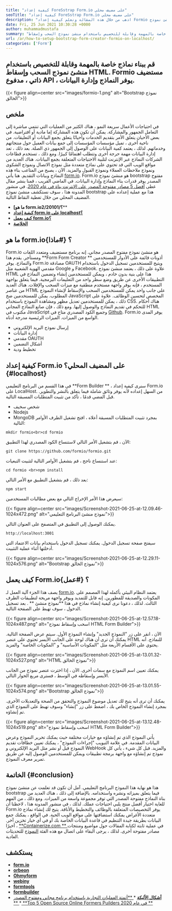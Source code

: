 ```yaml
---
title: "كيفية إعداد ForeSstrap Form.io على مضيف محلي" 
seoTitle: "كيفية إعداد ForeSstrap Form.io على مضيف محلي" 
description: "اذهب من خلال هذه المقالة وتعلم كيفية إعداد Formio على المضيف المحلي. منشئ نموذج bootstrap مجاني ، قابل للتمديد ، ويقدم تكاملًا لجهات خارجية." 
date: Fri, 25 Jun 2021 10:30:28 +0000
author: muhammadmustafa
summary: "قم بإنشاء نماذج خاصة بالمهمة وقابلة للتخصيص باستخدام منشئ نموذج السحب وإسقاط HTML. Formio مستضيف ذاتي ، مدفوع API ، يوفر النماذج وإدارة البيانات." 
url: /ar/how-to-setup-bootstrap-form-creator-formio-on-localhost/
categories: ['Form']
---
```


## قم ببناء نماذج خاصة بالمهمة وقابلة للتخصيص باستخدام منشئ نموذج السحب وإسقاط HTML. Formio مستضيف ذاتي ، مدفوع API ، يوفر النماذج وإدارة البيانات.

{{< figure align=center src="images/formio-1.png" alt="Bootstrap نموذج الخالق">}}


## **ملخص**
في احتياجات الأعمال سريعة النمو ، هناك الكثير من العمليات التي تنتمي مباشرة إلى التعامل الجمهور والمشاركة. يمكن أن تكون هذه المشاركة إما مادية أو افتراضية. في بعض الأحيان يتعلق الأمر بتقديم الخدمات وأحيانًا يتعلق بجمع البيانات أو التعليقات. من ناحية أخرى ، تميل مؤسسات المؤسسات إلى جمع بيانات العميل حول منتجاتهم وخدماتهم. لذلك ، يعتمد كمية البيانات على الوصول إلى الجمهور ذي الصلة. بعد ذلك ، تعد إدارة البيانات مهمة حرجة أخرى وتتطلب اهتمامًا كبيرًا.
ومع ذلك ، تستخدم قطاعات الشركات النماذج عبر الإنترنت لتلبية الاحتياجات المتعلقة بجمع البيانات. هناك العديد من مواقع الويب التي قد تحتوي على نماذج متعددة مثل نموذج الاتصال ونموذج الشكوى ونموذج ملاحظات العملاء ونموذج القبول والمزيد. الآن ، يصبح من المتاعب بناء هذه النماذج وبيانات التقديم. هنا يأتي [form.io][1]. Form.io هو منشئ نموذج bootstrap مفتوح المصدر يوفر قدرات بناء النماذج وإدارة البيانات. في الماضي القريب ، قمنا بنشر مقال غطى [أفضل 5 مصادر مفتوحة المصدر على الإنترنت بناة في عام 2020][2]. في منشور المدونة هذا ، سوف نستكشف منشئ نموذج bootstrap هذا مع عملية إعداده على المضيف المحلي من خلال تغطية النقاط التالية.
  * **[ما هو form.io؟/2/20101****
  * **[كيفية إعداد form.io على localhost؟][4]**
  * **[كيف يعمل form.io؟][5]**
  * **[الخلاصة][6]**

## ما هو form.io؟   {#ماذا}
Form.io هو منشئ نموذج مفتوح المصدر مجاني. إنه برنامج مستضيف ومتعدد اللغات ومستأجر. يقدم هذا  **Form Form Creator **  أذونات قائمة على الأدوار للمستخدمين والنماذج. يوفر Form.io مصادقة OAUTH ويتيح للمستخدمين تسجيل الدخول باستخدام مقدمي الهوية الشعبية مثل Google و Facebook. علاوة على ذلك ، يعتمد منشئ نموذج HTML هذا على بنية بدون خادم ، ويمكن للمستخدمين إنشاء وتضمين النماذج في التطبيقات الأخرى عن طريق وضع سطر واحد من التعليمات البرمجية. فيما يتعلق بواجهة المستخدم ، فإنه يوفر واجهة مستخدم منطقية مع ميزات السحب والإفلات. هناك العديد من عناصر HTML على جانب واحد يمكن للمستخدمين السحب والإسقاط لإنشاء النموذج المطلوب. يمكن للمستخدمين ضخ JavaScript المخصص لتحسين الوظائف. علاوة على ذلك ، يمكن للمستخدمين تعديل مظهر ومشاهدة النموذج باستخدام CSS. هناك أحكام للتحكم في تقديم النماذج والوصول إليها. ومع ذلك ، فإن صانع النماذج المجاني HTML مكتوب في JavaScript وجميع الكود المصدري متاح في [Github][7].
Form.io يوفر المدى الواسع من الميزات. الميزات الرئيسية مدرجة أدناه.
  * إرسال نموذج البريد الإلكتروني
  * إدارة البيانات
  * مقدمي OAUTH
  * أشكال التضمين
  * تخطيط ودية

## كيفية إعداد Form.io على المضيف المحلي؟   {#localhost}
في هذا القسم من البرنامج التعليمي  **Form Builder **  ، سنرى كيفية إعداد Form.io على LocalHost. من السهل إعداده لأنه يوفر وثائق شاملة فيما يتعلق بالنشر والتطوير.
قبل المضي قدمًا ، تأكد من تثبيت المتطلبات المسبقة التالية.
  * شخص سخيف
  * Nodejs
  * MongoDB
بمجرد تثبيت المتطلبات المسبقة أعلاه ، افتح تشغيل الطرف الأوامر التالية:
```
mkdir formio<br>cd formio
```
الآن ، قم بتشغيل الأمر التالي لاستنساخ الكود المصدري لهذا التطبيق:
```
git clone https://github.com/formio/formio.git
```
عند استنساخ ناجح ، قم بتشغيل الأوامر التالية لتثبيت التبعيات:
```
cd formio <br>npm install
```
بعد ذلك ، قم بتشغيل التطبيق مع الأمر التالي:
```
npm start 
```
سيعرض هذا الأمر الإخراج التالي مع بعض مطالبات المستخدمين:

{{< figure align=center src="images/Screenshot-2021-06-25-at-12.09.46-1024x472.png" alt="نموذج منشئ البرنامج التعليمي">}}

يمكنك الوصول إلى التطبيق في المتصفح على العنوان التالي.
```
http://localhost:3001 
```
سيفتح صفحة تسجيل الدخول. يمكنك تسجيل الدخول باستخدام بيانات الاعتماد التي أدخلتها أثناء عملية التثبيت.

{{< figure align=center src="images/Screenshot-2021-06-25-at-12.29.11-1024x576.png" alt="Bootstrap نموذج الخالق">}}


## كيف يعمل Form.io؟   {#عمل}
يصف هذا الجزء آلية العمل لـ [form.io][1]. يعتمد النظام البيئي بأكمله لهذا المصمم على المكونات والصديقة للمطورين. إنه قابل للتمديد ويوفر واجهة مريحة لتطبيقات الطرف الثالث. لذلك ، دعونا نرى كيفية إنشاء نماذج في هذا  **نموذج منشئ ** .
بعد تسجيل الدخول ، سوف تهبط على الصفحة التالية.

{{< figure align=center src="images/Screenshot-2021-06-25-at-12.57.18-1024x487.png" alt="اسحب وإسقاط نموذج HTML Form Builder">}}

الآن ، انقر على زر "النموذج الجديد" وإنشاء النموذج الأول. سيتم عرض الصفحة التالية. يمكنك أن ترى أن هناك لوحة على الجانب الأيسر تحتوي على عنصر HTML للنماذج. أنه يحتوي على الأقسام الأربعة مثل "المكونات الأساسية" و "المكونات الخاصة" والمزيد.

{{< figure align=center src="images/Screenshot-2021-06-25-at-13.01.32-1024x527.png" alt="HTML نموذج الخالق">}}

يمكنك تعيين اسم النموذج مع سمات أخرى. الآن ، إذا اخترت عنصر نموذج من الجانب الأيسر وإسقاطه في الوسط ، فسترى مربع الحوار التالي.

{{< figure align=center src="images/Screenshot-2021-06-25-at-13.01.55-1024x574.png" alt="Bootstrap نموذج الخالق">}}

يمكنك أن ترى أنه يتيح لك تعديل موضوع النموذج والتحقق من الصحة والتعديلات الأخرى. بمجرد إنشاء النموذج الخاص بك ، اضغط على زر "إنشاء" وسوف تهبط على النموذج الذي تم إنشاؤه.

{{< figure align=center src="images/Screenshot-2021-06-25-at-13.12.48-1024x519.png" alt="اسحب وإسقاط نموذج HTML Form Builder">}}

يأتي النموذج الذي تم إنشاؤه مع خيارات مختلفة حيث يمكنك تحرير النموذج وعرض البيانات المقدمة. في علامة التبويب "إجراءات النموذج" ، يمكنك تعيين خطافات تقديم النموذج قبل أو نشر مثل البريد الإلكتروني و WebHook والمزيد. قبل كل شيء ، يأتي كل نموذج تم إنشاؤه مع واجهة برمجة تطبيقات ويمكن للمستخدمين الوصول إليه عن طريق تمرير معرف النموذج.

## الخاتمة   {#conclusion}
هذا هو نهاية هذا النموذج البرنامج التعليمي. آمل أن تكون قد تعلمت عن منشئ نموذج bootstrap فيما يتعلق بميزاته ونشره واستخدامه. بالإضافة إلى ذلك ، هناك العديد من بناة النماذج مفتوحة المصدر التي توفر مجموعة واسعة من الميزات. ومع ذلك ، من المهم للغاية اختيار أفضل منتج يلبي احتياجات عملك. لذلك ، في منشور المدونة هذا ، لاحظنا أن Form.io يوفر التخصيصات المتعلقة بالوظائف والتخطيط والأناقة. يتيح لك إنشاء نماذج متعددة الأغراض يمكنك استضافتها على مواقع الويب الحية. في الواقع ، يمكنك جمع البيانات بطريقة جيدة التنظيم في قاعدة البيانات الخاصة بك أو في أي خيار تخزين آخر.
أخيرًا ، [ **Containerize.com ** ][8] في عملية ثابتة لكتابة المقالات حول مواضيع ومنتجات مصادر مفتوحة أخرى. لذلك ، يرجى البقاء على اتصال مع هذه الفئة [النموذج][9] للتحديثات العادية.

## يستكشف
  * **[form.io][1]**
  * **[orbeon][10]**
  * **[Ohmyform][11]**
  * **[webiny][12]**
  * **[formtools][13]**
  * **[formbuilder][14]**
  * **[أشكال الألبكة][15]**
  *[ **أتمتة العمليات التجارية باستخدام برنامج مجاني ومفتوح المصدر ** ][16]
  *[ **Top 5 Open Source Online Formers Puilders في عام 2020 ** ][2]

  
[1]: https://products.containerize.com/form/formio/
[2]: https://blog.containerize.com/form/top-5-open-source-online-form-builders-in-year-2020/
[3]: #what
[4]: #localhost
[5]: #work
[6]: #Conclusion
[7]: https://github.com/formio/formio
[8]: https://www.containerize.com/
[9]: https://products.containerize.com/form/
[10]: https://products.containerize.com/form/orbeon/
[11]: https://products.containerize.com/form/ohmyform/
[12]: https://products.containerize.com/form/webiny/
[13]: https://products.containerize.com/form/formtools/
[14]: https://products.containerize.com/form/formbuilder/
[15]: https://products.containerize.com/form/alpaca/
[16]: https://blog.containerize.com/blogging/automate-business-operations-using-open-source-software/
